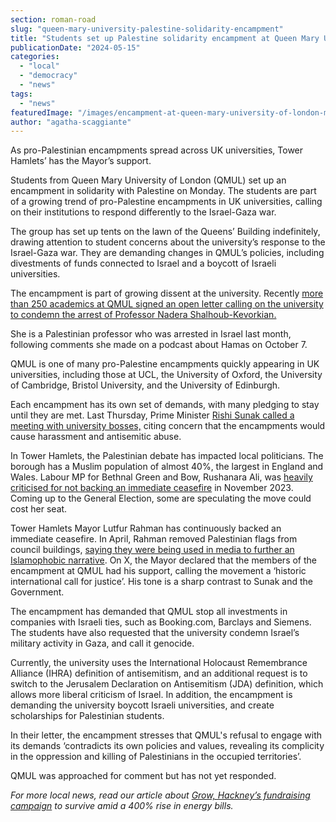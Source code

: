 ```yaml
---
section: roman-road
slug: "queen-mary-university-palestine-solidarity-encampment"
title: "Students set up Palestine solidarity encampment at Queen Mary University of London"
publicationDate: "2024-05-15"
categories: 
  - "local"
  - "democracy"
  - "news"
tags: 
  - "news"
featuredImage: "/images/encampment-at-queen-mary-university-of-london-mile-end-palestine-1.jpg"
author: "agatha-scaggiante"
---
```


As pro-Palestinian encampments spread across UK universities, Tower Hamlets’ has the Mayor’s support.

Students from Queen Mary University of London (QMUL) set up an encampment in solidarity with Palestine on Monday. The students are part of a growing trend of pro-Palestine encampments in UK universities, calling on their institutions to respond differently to the Israel-Gaza war. 

The group has set up tents on the lawn of the Queens’ Building indefinitely, drawing attention to student concerns about the university’s response to the Israel-Gaza war. They are demanding changes in QMUL’s policies, including divestments of funds connected to Israel and a boycott of Israeli universities. 

The encampment is part of growing dissent at the university. Recently [more than 250 academics at QMUL signed an open letter calling on the university to condemn the arrest of Professor Nadera Shalhoub-Kevorkian.](https://romanroadlondon.com/queen-mary-university-academics-open-letter-condemn-israel-arrest-palestinian-scholar-nadera-shalhoub-kevorkian/) 

She is a Palestinian professor who was arrested in Israel last month, following comments she made on a podcast about Hamas on October 7.

QMUL is one of many pro-Palestine encampments quickly appearing in UK universities, including those at UCL, the University of Oxford, the University of Cambridge, Bristol University, and the University of Edinburgh. 

Each encampment has its own set of demands, with many pledging to stay until they are met. Last Thursday, Prime Minister [Rishi Sunak called a meeting with university bosses,](https://www.reuters.com/world/uk/uk-pm-sunak-tells-university-bosses-protect-jewish-students-2024-05-09/) citing concern that the encampments would cause harassment and antisemitic abuse. 

In Tower Hamlets, the Palestinian debate has impacted local politicians. The borough has a Muslim population of almost 40%, the largest in England and Wales. Labour MP for Bethnal Green and Bow, Rushanara Ali, was [heavily criticised for not backing an immediate ceasefire](https://romanroadlondon.com/school-strike-protest-palestine-cease-fire-rushanara-ali-tower-hamlets/) in November 2023. Coming up to the General Election, some are speculating the move could cost her seat. 

Tower Hamlets Mayor Lutfur Rahman has continuously backed an immediate ceasefire. In April, Rahman removed Palestinian flags from council buildings, [saying they were being used in media to further an Islamophobic narrative](https://romanroadlondon.com/palestinian-flags-removed-tower-hamlets-mayor/). On X, the Mayor declared that the members of the encampment at QMUL had his support, calling the movement a ‘historic international call for justice’. His tone is a sharp contrast to Sunak and the Government. 

The encampment has demanded that QMUL stop all investments in companies with Israeli ties, such as Booking.com, Barclays and Siemens. The students have also requested that the university condemn Israel’s military activity in Gaza, and call it genocide. 

Currently, the university uses the International Holocaust Remembrance Alliance (IHRA) definition of antisemitism, and an additional request is to switch to the Jerusalem Declaration on Antisemitism (JDA) definition, which allows more liberal criticism of Israel. In addition, the encampment is demanding the university boycott Israeli universities, and create scholarships for Palestinian students. 

In their letter, the encampment stresses that QMUL's refusal to engage with its demands ‘contradicts its own policies and values, revealing its complicity in the oppression and killing of Palestinians in the occupied territories’. 

QMUL was approached for comment but has not yet responded. 

_For more local news, read our article about_ [_Grow, Hackney’s fundraising campaign_](https://romanroadlondon.com/grow-hackney-wick-music-venue-fundraiser-rising-rent-energy-bills/) _to survive amid a 400% rise in energy bills._


